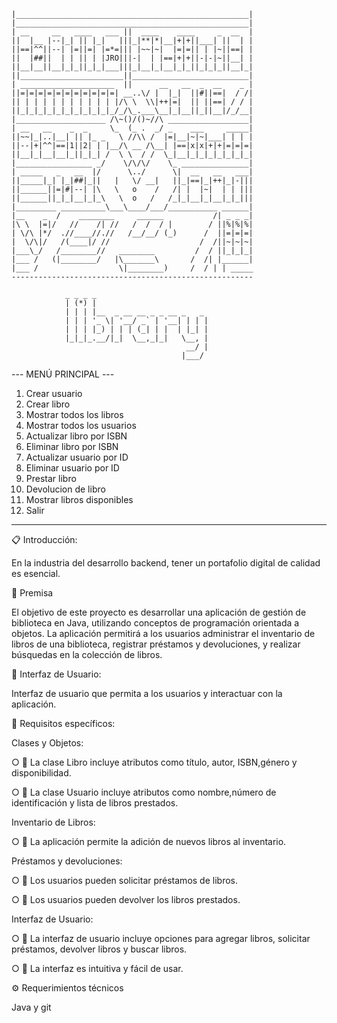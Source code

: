    |____________________________________________________|
    |____________________________________________________|
    | __     __   ____   ___ ||  ____    ____     _  __  |
    ||  |__ |--|_| || |_|   |||_|**|*|__|+|+||___| ||  | |
    ||==|^^||--| |=||=| |=*=||| |~~|~|  |=|=|| | |~||==| |
    ||  |##||  | | || | |JRO|||-|  | |==|+|+||-|-|~||__| |
    ||__|__||__|_|_||_|_|___|||_|__|_|__|_|_||_|_|_||__|_|
    ||_______________________||__________________________|
    | _____________________  ||      __   __  _  __    _ |
    ||=|=|=|=|=|=|=|=|=|=|=| __..\/ |  |_|  ||#||==|  / /|
    || | | | | | | | | | | |/\ \  \\|++|=|  || ||==| / / |
    ||_|_|_|_|_|_|_|_|_|_|_/_/\_.___\__|_|__||_||__|/_/__|
    |____________________ /\~()/()~//\ __________________|
    | __   __    _  _     \_  (_ .  _/ _    ___     _____|
    ||~~|_|..|__| || |_ _   \ //\\ /  |=|__|~|~|___| | | |
    ||--|+|^^|==|1||2| | |__/\ __ /\__| |==|x|x|+|+|=|=|=|
    ||__|_|__|__|_||_|_| /  \ \  / /  \_|__|_|_|_|_|_|_|_|
    |_________________ _/    \/\/\/    \_ _______________|
    | _____   _   __  |/      \../      \|  __   __   ___|
    ||_____|_| |_|##|_||   |   \/ __|   ||_|==|_|++|_|-|||
    ||______||=|#|--| |\   \   o    /   /| |  |~|  | | |||
    ||______||_|_|__|_|_\   \  o   /   /_|_|__|_|__|_|_|||
    |_________ __________\___\____/___/___________ ______|
    |__    _  /    ________     ______           /| _ _ _|
    |\ \  |=|/   //    /| //   /  /  / |        / ||%|%|%|
    | \/\ |*/  .//____//.//   /__/__/ (_)      /  ||=|=|=|
    |  \/\|/   /(____|/ //                    /  /||~|~|~|
    |___\_/   /________//   ________         /  / ||_|_|_|
    |___ /   (|________/   |\_______\       /  /| |______|
    |___ /                  \|________)     /  / | | _____
    ------------------------------------------------------
                                                        
                _ _ _ _                         
                | (*) |                         
                | | | |__  _ __ __ _ _ __ _   _ 
                | | | '_ \| '__/ _` | '__| | | |
                | | | |_) | | | (_| | |  | |_| |
                |_|_|_.__/|_|  \__,_|_|   \__, | 
                                           __/ | 
                                          |___/  

--- MENÚ PRINCIPAL ---
1.  Crear usuario
2.  Crear libro
3.  Mostrar todos los libros
4.  Mostrar todos los usuarios
5.  Actualizar libro por ISBN
6.  Eliminar libro por ISBN
7.  Actualizar usuario por ID
8.  Eliminar usuario por ID
9.  Prestar libro
10. Devolucion de libro
11. Mostrar libros disponibles
0.  Salir
----------------------------------

📋 Introducción:

En la industria del desarrollo backend, tener un portafolio digital de calidad
es esencial. 

📌 Premisa

El objetivo de este proyecto es desarrollar una aplicación de gestión de
biblioteca en Java, utilizando conceptos de programación orientada a
objetos. La aplicación permitirá a los usuarios administrar el inventario de
libros de una biblioteca, registrar préstamos y devoluciones, y realizar
búsquedas en la colección de libros.

📝 Interfaz de Usuario:

Interfaz de usuario que permita a los usuarios y interactuar con la aplicación.

🧱 Requisitos específicos:

Clases y Objetos:

○ 📍 La clase Libro incluye atributos como título, autor, ISBN,género y disponibilidad.

○ 📍 La clase Usuario incluye atributos como nombre,número de identificación y lista de libros prestados.

Inventario de Libros:

○ 📍 La aplicación permite la adición de nuevos libros al inventario.

Préstamos y devoluciones:

○ 📍 Los usuarios pueden solicitar préstamos de libros.

○ 📍 Los usuarios pueden devolver los libros prestados.

Interfaz de Usuario:

○ 📍 La interfaz de usuario incluye opciones para agregar libros, solicitar préstamos, devolver libros y buscar libros.

○ 📍 La interfaz es intuitiva y fácil de usar.

⚙️ Requerimientos técnicos

Java y git
